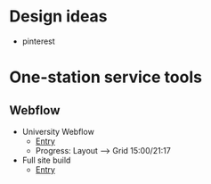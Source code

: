 # Design ideas
- pinterest

# One-station service tools
## Webflow
- University Webflow
  - [Entry](https://university.webflow.com/courses/webflow-101-crash-course?video=O5TdnuUhIgs)
  - Progress: Layout --> Grid 15:00/21:17
- Full site build
  - [Entry](https://university.webflow.com/courses/full-site-build)